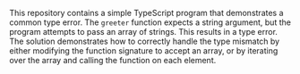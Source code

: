 This repository contains a simple TypeScript program that demonstrates a common type error. The `greeter` function expects a string argument, but the program attempts to pass an array of strings. This results in a type error. The solution demonstrates how to correctly handle the type mismatch by either modifying the function signature to accept an array, or by iterating over the array and calling the function on each element.